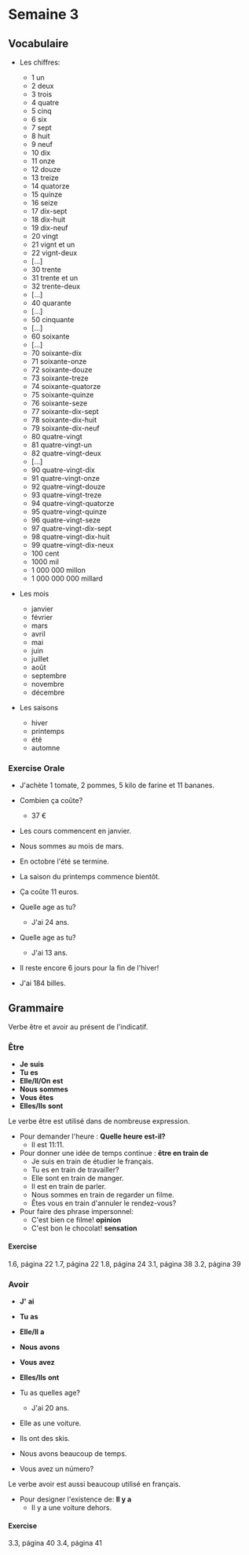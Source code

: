 

# Semaine 3

## Vocabulaire


* Les chiffres:
  * 1 un
  * 2 deux
  * 3 trois
  * 4 quatre
  * 5 cinq
  * 6 six
  * 7 sept
  * 8 huit
  * 9 neuf
  * 10 dix
  * 11 onze
  * 12 douze
  * 13 treize
  * 14 quatorze
  * 15 quinze
  * 16 seize
  * 17 dix-sept
  * 18 dix-huit
  * 19 dix-neuf
  * 20 vingt
  * 21 vignt et un
  * 22 vignt-deux
  * [...]
  * 30 trente
  * 31 trente et un
  * 32 trente-deux
  * [...]
  * 40 quarante
  * [...]
  * 50 cinquante
  * [...]
  * 60 soixante
  * [...]
  * 70 soixante-dix
  * 71 soixante-onze
  * 72 soixante-douze
  * 73 soixante-treze
  * 74 soixante-quatorze
  * 75 soixante-quinze
  * 76 soixante-seze
  * 77 soixante-dix-sept
  * 78 soixante-dix-huit
  * 79 soixante-dix-neuf
  * 80 quatre-vingt
  * 81 quatre-vingt-un
  * 82 quatre-vingt-deux
  * [...]
  * 90 quatre-vingt-dix
  * 91 quatre-vingt-onze
  * 92 quatre-vingt-douze
  * 93 quatre-vingt-treze
  * 94 quatre-vingt-quatorze
  * 95 quatre-vingt-quinze
  * 96 quatre-vingt-seze
  * 97 quatre-vingt-dix-sept
  * 98 quatre-vingt-dix-huit
  * 99 quatre-vingt-dix-neux
  * 100 cent
  * 1000 mil
  * 1 000 000 millon
  * 1 000 000 000 millard

* Les mois
  * janvier
  * février
  * mars
  * avril 
  * mai
  * juin
  * juillet
  * août
  * septembre
  * novembre
  * décembre

* Les saisons
  * hiver
  * printemps
  * été
  * automne

### Exercise Orale

- J'achète 1 tomate, 2 pommes, 5 kilo de farine et 11 bananes.

- Combien ça coûte?
  - 37 €

- Les cours commencent en janvier.

- Nous sommes au mois de mars.

- En octobre l'été se termine.

- La saison du printemps commence bientôt.

- Ça coûte 11 euros.

- Quelle age as tu?
  - J'ai 24 ans.

- Quelle age as tu?
  - J'ai 13 ans.

- Il reste encore 6 jours pour la fin de l'hiver!

- J'ai 184 billes.

## Grammaire

Verbe être et avoir au présent de l'indicatif.

### Être

* **Je** **suis**
* **Tu** **es**
* **Elle/Il/On** **est**
* **Nous** **sommes**
* **Vous** **êtes**
* **Elles/Ils** **sont**

Le verbe être est utilisé dans de nombreuse expression.

* Pour demander l'heure : **Quelle heure est-il?** 
  * Il est 11:11.
* Pour donner une idée de temps continue : **être en train de**
  * Je suis en train de étudier le français.
  * Tu es en train de travailler?
  * Elle sont en train de manger.
  * Il est en train de parler.
  * Nous sommes en train de regarder un filme.
  * Êtes vous en train d'annuler le rendez-vous?
* Pour faire des phrase impersonnel:
  * C'est bien ce filme! **opinion**
  * C'est bon le chocolat! **sensation**


#### Exercise

1.6, página 22
1.7, página 22
1.8, página 24
3.1, página 38
3.2, página 39


### Avoir

* **J'** **ai**
* **Tu** **as**
* **Elle/Il** **a**
* **Nous** **avons**
* **Vous** **avez**
* **Elles/Ils** **ont**

* Tu as quelles age?
  * J'ai 20 ans.

* Elle as une voiture.

* Ils ont des skis.

* Nous avons beaucoup de temps.

* Vous avez un número?

Le verbe avoir est aussi beaucoup utilisé en français.

* Pour designer l'existence de: **Il y a**
  * Il y a une voiture dehors.

#### Exercise

3.3, página 40
3.4, página 41
